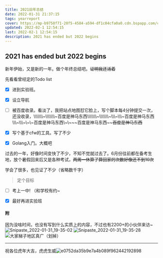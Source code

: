 ```yaml
---
title: 2021旧年总结
date: 2022-01-31 21:37:15
tags: yearreport
cover: https://mp-b9758f71-20f5-4584-a594-df1c04cfa0a0.cdn.bspapp.com/cloudstorage/e1b7a4a3-8ee7-4f25-bb8b-87fb90361271.webp
updated: 2022-02-1 12:54:15
last: 2022-02-1 12:54:15
description: 2021 has ended but 2022 begins
---
```


## 2021 has ended but 2022 begins

新年伊始，又是新的一年。做个年终总结吧。~~证明我还活着~~

先看看曾经定的Todo list

- [x] 进到实验班。

- [x] 设立导航

- [ ] 被百度收录。看淡了，我把站点地图怼它脸上，写个脚本每4分钟提交一次，还没收录，\\\\\\\\\\\\\\\~\\\\\\\\\\\\\\\~百度是神马东西\\\\\\\\\\\\\\\~\\\\\\\\\\\\\\\~\\\\\\\~\\\\\\\~百度是神马东西\\\\\\\~\\\\\\\~\\\~\\\~百度是神马东西\\\~\\\~\~\~百度是神马东西\~\~~~百度是神马东西~~

- [x] 写个基于cfw的工具。写了不少

- [x] Golang入门。大概吧

过去的一年，好像时间变快了不少，不知不觉就过去了。6月份往前都在备考生地，放个暑假回来后又是各种考试，~~两周一休算了算回家的次数好像还不到10次~~

学会了很多，也见证了不少（省略数千字）

> 定个目标

- [ ] 考上一中!   （和学校有约~

- [x] 最好再进实验班

#### 附

因为没啥时间，也没有写到什么实质上的内容，不过也有2200+的小伙伴来访\~
![Snipaste_2022-01-31_19-35-02](https://raw.thun888.xyz/thun888/asstes/master/img/202202011232766.png)
![Snipaste_2022-01-31_19-35-28](https://raw.thun888.xyz/thun888/asstes/master/img/202202011231533.png)
![大家梯子地区真广（划掉）](https://raw.thun888.xyz/thun888/asstes/master/img/202202011232299.png)

------

祝各位虎年大吉，虎虎生威![e0752da35b9e7a4b089f962442192898](https://raw.thun888.xyz/thun888/asstes/master/img/202202011237099.jpg)